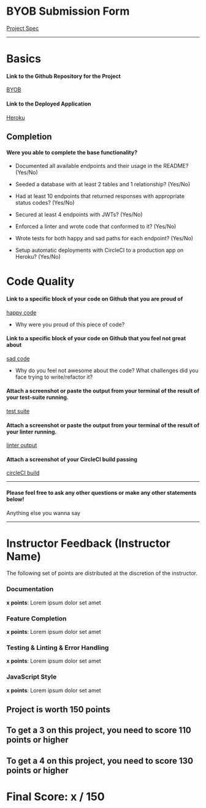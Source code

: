 # BYOB Submission Form

[Project Spec]()

------

# Basics

#### Link to the Github Repository for the Project
[BYOB]()

#### Link to the Deployed Application
[Heroku]()


## Completion

#### Were you able to complete the base functionality?

* Documented all available endpoints and their usage in the README?
(Yes/No)

* Seeded a database with at least 2 tables and 1 relationship?
(Yes/No)

* Had at least 10 endpoints that returned responses with appropriate status codes?
(Yes/No)

* Secured at least 4 endpoints with JWTs?
(Yes/No)

* Enforced a linter and wrote code that conformed to it?
(Yes/No)

* Wrote tests for both happy and sad paths for each endpoint?
(Yes/No)

* Setup automatic deployments with CircleCI to a production app on Heroku?
(Yes/No)


# Code Quality

#### Link to a specific block of your code on Github that you are proud of
[happy code]()

* Why were you proud of this piece of code?

#### Link to a specific block of your code on Github that you feel not great about
[sad code]()

* Why do you feel not awesome about the code? What challenges did you face trying to write/refactor it?

#### Attach a screenshot or paste the output from your terminal of the result of your test-suite running.

[test suite]()

#### Attach a screenshot or paste the output from your terminal of the result of your linter running.

[linter output]()

#### Attach a screenshot of your CircleCI build passing

[circleCI build]()

-----

#### Please feel free to ask any other questions or make any other statements below!

Anything else you wanna say

-----


# Instructor Feedback (Instructor Name)

The following set of points are distributed at the discretion of the instructor.

### Documentation

**x points**: Lorem ipsum dolor set amet

### Feature Completion

**x points**: Lorem ipsum dolor set amet

### Testing & Linting & Error Handling

**x points**: Lorem ipsum dolor set amet

### JavaScript Style

**x points**: Lorem ipsum dolor set amet


## Project is worth 150 points

## To get a 3 on this project, you need to score 110 points or higher
## To get a 4 on this project, you need to score 130 points or higher

# Final Score: x / 150
